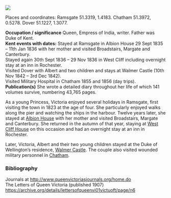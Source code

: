 <a href="https://dev.visual-essays.app"><img src="https://dev-visual-essays.netlify.app/images/ve-button.png">
</a> <param ve-config title="Queen Victoria (1819-1901)" author="Alyson Hunt" layout="vtl" banner="/images/banners/19c.jpg">

<param ve-entity eid="Q29303" aliases="Canterbury">
<param ve-entity eid="Q2543161" aliases="Walmer Castle">
<param ve-entity eid="Q729006" aliases="Chatham">
<param ve-entity eid="Q922739" aliases="Broadstairs">
<param ve-entity eid="Q736439" aliases="Ramsgate">
<param ve-entity eid="Q179224" aliases="Dover">

Places and coordinates: Ramsgate 51.3319, 1.4183. Chatham 51.3972, 0.5278. Dover 51.1227, 1.3077.   

**Occupation / significance** Queen, Empress of India, writer. Father was Duke of Kent.   
**Kent events with dates:** Stayed at Ramsgate in Albion House 29 Sept 1835 – 11th Jan 1836 with her mother and visited Broadstairs, Margate and Canterbury.   
Stayed again 30th Sept 1836 – 29 Nov 1836 in West Cliff including overnight stay at an inn in Rochester.    
Visited Dover with Albert and two children and stays at Walmer Castle (10th Nov 1842 – 3rd Dec 1842).    
Visited Military Hospital in Chatham 1855 and 1856 (day trips).       
**Publication(s)** She wrote a detailed diary throughout her life of which 141 volumes survive, numbering 43,765 pages.   

As a young Princess, Victoria enjoyed several holidays in Ramsgate, first visiting the town in 1823 at the age of four. She particularly enjoyed walks along the pier and watching the ships in the harbour.  Twelve years later, she stayed at [Albion House](/19c/19c-victoria-albion-house) with her mother and visited Broadstairs, Margate and Canterbury. She returned in the autumn of that year, staying at [West Cliff House](/19c/19c-west-cliff-house) on this occasion and had an overnight stay at an inn in Rochester.  
<param ve-image="https://upload.wikimedia.org/wikipedia/commons/e/ea/Queen_Victoria_-_Princess_Victoria_in_1836.png" label="Princess Victoria in 1836" attribution="Lytton StracheyArtist F. Winterhalter, Public domain, via Wikimedia Commons">
<param ve-map center="51.3319, 1.4183" zoom="15">

<param ve-map center="51.3972, 0.5278" zoom="15">
<param ve-map center="51.1227, 1.3077" zoom="15">

Later, Victoria, Albert and their two young children stayed at the Duke of Wellington’s residence, [Walmer Castle](/19c/19c-victoria-walmer-castle). The couple also visited wounded military personnel in [Chatham](19c-victoria-fort-pitt).

### Bibliography

Journals at http://www.queenvictoriasjournals.org/home.do    
The Letters of Queen Victoria (published 1907) https://archive.org/details/lettersofqueenvi01victuoft/page/n6    
 
